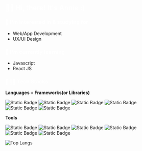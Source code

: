 ## <span style="color:white"> 👋🏻 Hi, there! It's Annie :) </span>

### <span style="color:white"> 🧐 I'm interested in & studying for</span>
- Web/App Development
- UX/UI Design

### <span style="color:white"> 🌱 I'm currently learning </span>
- Javascript
- React JS

### <span style="color:white"> 👩🏻‍💻 Tech Stacks </span>

**Languages + Frameworks(or Libraries)**

![Static Badge](https://img.shields.io/badge/HTML5-B3382C?style=for-the-badge&logo=html5&logoColor=white)
![Static Badge](https://img.shields.io/badge/css3-1572B6?style=for-the-badge&logo=css3&logoColor=white)
![Static Badge](https://img.shields.io/badge/javascript-%23F7DF1E?style=for-the-badge&logo=javascript&logoColor=black)
![Static Badge](https://img.shields.io/badge/bootstrap-%237952B3?style=for-the-badge&logo=bootstrap&logoColor=white)
![Static Badge](https://img.shields.io/badge/sass-%23CC6699?style=for-the-badge&logo=sass&logoColor=white)
![Static Badge](https://img.shields.io/badge/react-%2361DAFB?style=for-the-badge&logo=react&logoColor=black)

**Tools**

![Static Badge](https://img.shields.io/badge/VS%20Code-%23143059?style=for-the-badge&logo=visualstudiocode&logoColor=white)
![Static Badge](https://img.shields.io/badge/git-%23E6E6E6?style=for-the-badge&logo=git&logoColor=black)
![Static Badge](https://img.shields.io/badge/github-000000?style=for-the-badge&logo=github&logoColor=white)
![Static Badge](https://img.shields.io/badge/figma-%23A4286A?style=for-the-badge&logo=figma&logoColor=white)
![Static Badge](https://img.shields.io/badge/adobe%20photoshop-%23648B1A?style=for-the-badge&logo=adobephotoshop&logoColor=white)
![Static Badge](https://img.shields.io/badge/adobe%20illustrator-%23FF9A00?style=for-the-badge&logo=adobeillustrator&logoColor=white)

![Top Langs](https://github-readme-stats.vercel.app/api/top-langs/?username=anniekang-dev&show_icons=true&title_color=f6c32c&icon_color=f6c32c&text_color=9f9f9f&bg_color=151515&count_private=true&layout=compact)
